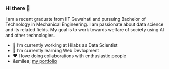 ### Hi there 👋

<!--
**sajit9285/sajit9285** is a ✨ _special_ ✨ repository because its `README.md` (this file) appears on your GitHub profile. -->
<p>
  I am a recent graduate from IIT Guwahati and pursuing Bachelor of Technology in Mechanical Engineering. I am passionate about data science and its related fields. My goal is to work towards welfare of society using AI and other technologies.
</p>
<ul>
  <li> 🔭 I’m currently working at Hilabs as Data Scientist </li>
  <li>🌱 I’m currently learning Web Devlopment </li>
  <li> 	&hearts; I love doing collaborations with enthusiastic people </li>
  <li> &smiles; <a href="https://ajitsingh98.github.io/" target="_blank">my portfolio</a></li>
</ul>


